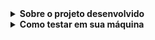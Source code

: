 <details>
<summary><strong> Sobre o projeto desenvolvido</strong></summary><br />

O TFC é um site informativo sobre partidas e classificações de futebol! ⚽️

Foi fornecido pela Trybe um front-end, e eu desenvolvi uma API (utilizando o método TDD) e também integrei - através do docker-compose - as aplicações para que elas funcionem consumindo um banco de dados.

Nesse projeto, construi um back-end dockerizado utilizando modelagem de dados através do Sequelize.


O  back-end foi implementado utilizando regras de negócio passadas pela Trybe para popular adequadamente a tabela disponível no front-end que será exibida para a pessoa usuária do sistema.
</details>

<details>
<summary><strong> Como testar em sua máquina</strong></summary><br />

1- Realize o clone do projeto.<br />
2- Abra a pasta do clone e realize um npm install.<br />
3- Após a instalação de todas a dependências utilize o comando npm run compose:up. E o docker-compose ira inicializar as aplicações front e back em seus repectivos containers já com sua interação criada. O front poderá ser acessado no localhost:3000 e o back no localhost:3001, suas portas podem ser alteradas no arquivo docker-compose.yml.<br />
4- Para fechar os container realize o comando npm run compose:down.<br />
<br />
Obs: É necessário ter docker e doker-compose instalados em sua máquina.
</details>
